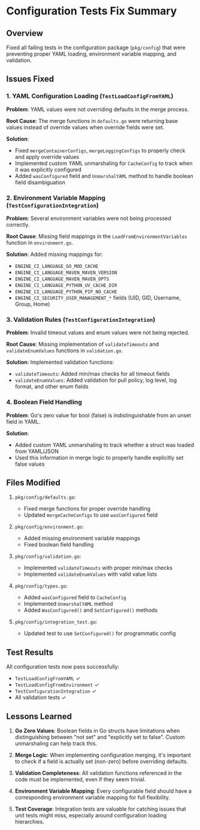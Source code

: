 # Configuration Tests Fix Summary

## Overview
Fixed all failing tests in the configuration package (`pkg/config`) that were preventing proper YAML loading, environment variable mapping, and validation.

## Issues Fixed

### 1. YAML Configuration Loading (`TestLoadConfigFromYAML`)
**Problem**: YAML values were not overriding defaults in the merge process.

**Root Cause**: The merge functions in `defaults.go` were returning base values instead of override values when override fields were set.

**Solution**: 
- Fixed `mergeContainerConfigs`, `mergeLoggingConfigs` to properly check and apply override values
- Implemented custom YAML unmarshaling for `CacheConfig` to track when it was explicitly configured
- Added `wasConfigured` field and `UnmarshalYAML` method to handle boolean field disambiguation

### 2. Environment Variable Mapping (`TestConfigurationIntegration`)
**Problem**: Several environment variables were not being processed correctly.

**Root Cause**: Missing field mappings in the `LoadFromEnvironmentVariables` function in `environment.go`.

**Solution**: Added missing mappings for:
- `ENGINE_CI_LANGUAGE_GO_MOD_CACHE`
- `ENGINE_CI_LANGUAGE_MAVEN_MAVEN_VERSION`
- `ENGINE_CI_LANGUAGE_MAVEN_MAVEN_OPTS`
- `ENGINE_CI_LANGUAGE_PYTHON_UV_CACHE_DIR`
- `ENGINE_CI_LANGUAGE_PYTHON_PIP_NO_CACHE`
- `ENGINE_CI_SECURITY_USER_MANAGEMENT_*` fields (UID, GID, Username, Group, Home)

### 3. Validation Rules (`TestConfigurationIntegration`)
**Problem**: Invalid timeout values and enum values were not being rejected.

**Root Cause**: Missing implementation of `validateTimeouts` and `validateEnumValues` functions in `validation.go`.

**Solution**: Implemented validation functions:
- `validateTimeouts`: Added min/max checks for all timeout fields
- `validateEnumValues`: Added validation for pull policy, log level, log format, and other enum fields

### 4. Boolean Field Handling
**Problem**: Go's zero value for bool (false) is indistinguishable from an unset field in YAML.

**Solution**: 
- Added custom YAML unmarshaling to track whether a struct was loaded from YAML/JSON
- Used this information in merge logic to properly handle explicitly set false values

## Files Modified

1. `pkg/config/defaults.go`:
   - Fixed merge functions for proper override handling
   - Updated `mergeCacheConfigs` to use `wasConfigured` field

2. `pkg/config/environment.go`:
   - Added missing environment variable mappings
   - Fixed boolean field handling

3. `pkg/config/validation.go`:
   - Implemented `validateTimeouts` with proper min/max checks
   - Implemented `validateEnumValues` with valid value lists

4. `pkg/config/types.go`:
   - Added `wasConfigured` field to `CacheConfig`
   - Implemented `UnmarshalYAML` method
   - Added `WasConfigured()` and `SetConfigured()` methods

5. `pkg/config/integration_test.go`:
   - Updated test to use `SetConfigured()` for programmatic config

## Test Results
All configuration tests now pass successfully:
- `TestLoadConfigFromYAML` ✓
- `TestLoadConfigFromEnvironment` ✓
- `TestConfigurationIntegration` ✓
- All validation tests ✓

## Lessons Learned

1. **Go Zero Values**: Boolean fields in Go structs have limitations when distinguishing between "not set" and "explicitly set to false". Custom unmarshaling can help track this.

2. **Merge Logic**: When implementing configuration merging, it's important to check if a field is actually set (non-zero) before overriding defaults.

3. **Validation Completeness**: All validation functions referenced in the code must be implemented, even if they seem trivial.

4. **Environment Variable Mapping**: Every configurable field should have a corresponding environment variable mapping for full flexibility.

5. **Test Coverage**: Integration tests are valuable for catching issues that unit tests might miss, especially around configuration loading hierarchies.